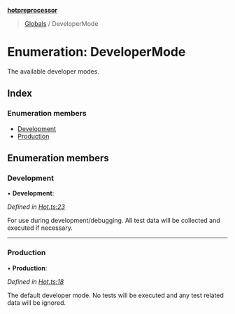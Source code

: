 **[hotpreprocessor](../README.md)**

> [Globals](../globals.md) / DeveloperMode

# Enumeration: DeveloperMode

The available developer modes.

## Index

### Enumeration members

* [Development](developermode.md#development)
* [Production](developermode.md#production)

## Enumeration members

### Development

•  **Development**: 

*Defined in [Hot.ts:23](https://github.com/OurFreeLight/HotPreprocessor/blob/a28393c/src/Hot.ts#L23)*

For use during development/debugging. All test data will
be collected and executed if necessary.

___

### Production

•  **Production**: 

*Defined in [Hot.ts:18](https://github.com/OurFreeLight/HotPreprocessor/blob/a28393c/src/Hot.ts#L18)*

The default developer mode. No tests will be executed and
any test related data will be ignored.
